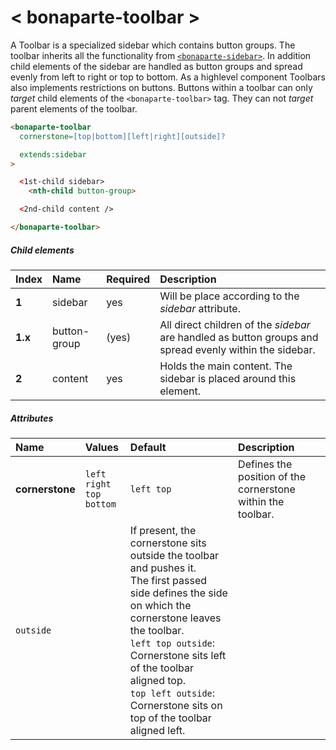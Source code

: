 # < bonaparte-toolbar >
A Toolbar is a specialized sidebar which contains button groups. The toolbar inherits all the functionality from [`<bonaparte-sidebar>`](#-bonaparte-sidebar-). In addition child elements of the sidebar are handled as button groups and spread evenly from left to right or top to bottom.
As a highlevel component Toolbars also implements restrictions on buttons. Buttons within a toolbar can only _target_ child elements of the `<bonaparte-toolbar>` tag. They can not _target_ parent elements of the toolbar.

```html
<bonaparte-toolbar
  cornerstone=[top|bottom][left|right][outside]?

  extends:sidebar
>

  <1st-child sidebar>
    <nth-child button-group>

  <2nd-child content /> 

</bonaparte-toolbar>
```

##### Child elements
Index | Name |  Required | Description 
:--------- | :--- | :------ | :-----
__1__ | sidebar | yes | Will be place according to the _sidebar_ attribute.
__1.x__ | button-group | (yes) | All direct children of the _sidebar_ are handled as button groups and spread evenly within the sidebar.
__2__ | content | yes | Holds the main content. The sidebar is placed around this element.


##### Attributes
Name | Values | Default | Description 
:--------- | :--- | :------ | :----------
__cornerstone__ | `left` `right`<br>`top` `bottom` | `left top` | Defines the position of the cornerstone within the toolbar.
 | `outside` | | If present, the cornerstone sits outside the toolbar and pushes it.<br>The first passed side defines the side on which the cornerstone leaves the toolbar. <br>`left top outside`: Cornerstone sits left of the toolbar aligned top.<br>`top left outside`: Cornerstone sits on top of the toolbar aligned left.
